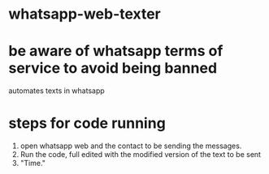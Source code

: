 # whatsapp-web-texter
# be aware of whatsapp terms of service to avoid being banned

automates texts in whatsapp
# steps for code running
  1. open whatsapp web and the contact to be sending the messages.
  2. Run the code, full edited with the modified version of the text to be sent
  3. "Time."
